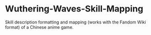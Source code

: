 # Wuthering-Waves-Skill-Mapping
Skill description formatting and mapping (works with the Fandom Wiki format) of a Chinese anime game.
